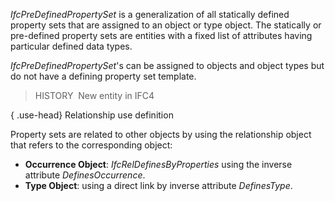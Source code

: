 ﻿_IfcPreDefinedPropertySet_ is a generalization of all statically defined property sets that are assigned to an object or type object. The statically or pre-defined property sets are entities with a fixed list of attributes having particular defined data types.

_IfcPreDefinedPropertySet_'s can be assigned to objects and object types but do not have a defining property set template.

> HISTORY&nbsp; New entity in IFC4

{ .use-head}
Relationship use definition

Property sets are related to other objects by using the relationship object that refers to the corresponding object:

* **Occurrence Object**: _IfcRelDefinesByProperties_ using the inverse attribute _DefinesOccurrence_.
* **Type Object**: using a direct link by inverse attribute _DefinesType_.